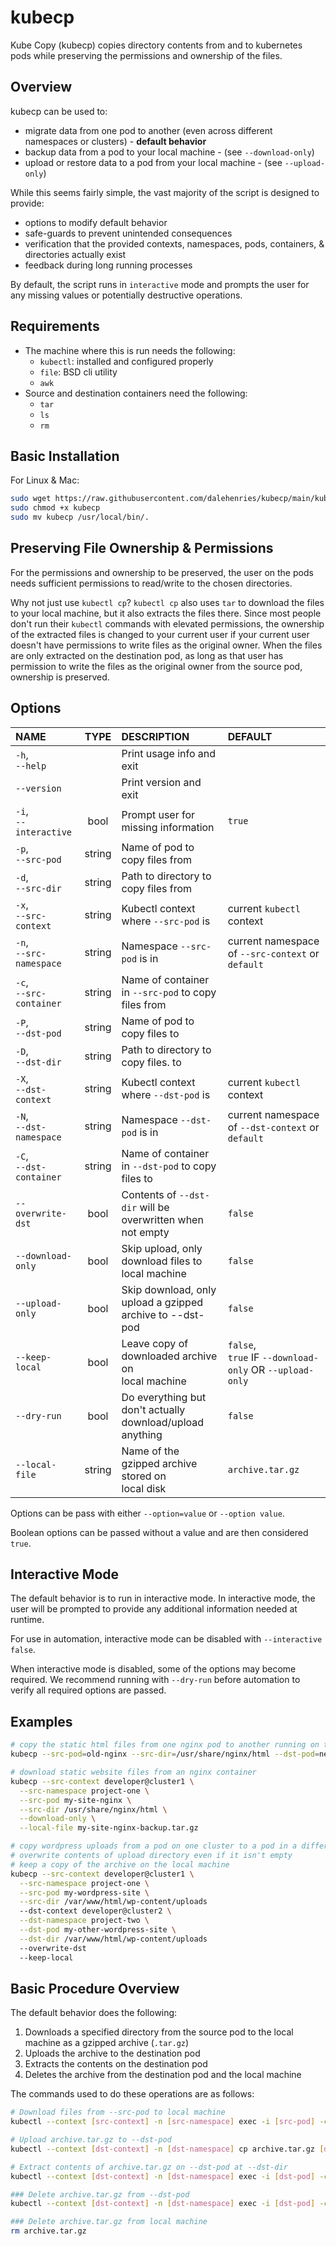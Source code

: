 # kubecp
Kube Copy (kubecp) copies directory contents from and to kubernetes pods while preserving the permissions and ownership of the files.

## Overview

kubecp can be used to:
- migrate data from one pod to another (even across different namespaces or clusters) - **default behavior**
- backup data from a pod to your local machine - (see `--download-only`)
- upload or restore data to a pod from your local machine - (see `--upload-only`)

While this seems fairly simple, the vast majority of the script is designed to provide:
- options to modify default behavior
- safe-guards to prevent unintended consequences
- verification that the provided contexts, namespaces, pods, containers, & directories actually exist
- feedback during long running processes

By default, the script runs in `interactive` mode and prompts the user for any missing values or potentially destructive operations.

## Requirements

- The machine where this is run needs the following:
  - `kubectl`: installed and configured properly
  - `file`: BSD cli utility
  - `awk`
- Source and destination containers need the following:
  - `tar`
  - `ls`
  - `rm`

## Basic Installation

For Linux & Mac:

```bash
sudo wget https://raw.githubusercontent.com/dalehenries/kubecp/main/kubecp
sudo chmod +x kubecp
sudo mv kubecp /usr/local/bin/.
```

## Preserving File Ownership & Permissions

For the permissions and ownership to be preserved, the user on the pods needs sufficient permissions to read/write to the chosen directories.

Why not just use `kubectl cp`?  `kubectl cp` also uses `tar` to download the files to your local machine, but it also extracts the files there.  Since most people don't run their `kubectl` commands with elevated permissions, the ownership of the extracted files is changed to your current user if your current user doesn't have permissions to write files as the original owner.  When the files are only extracted on the destination pod, as long as that user has permission to write the files as the original owner from the source pod, ownership is preserved.


## Options

| NAME                         |  TYPE  | DESCRIPTION                                                      | DEFAULT                                                      |
| :--------------------------- | :----: | :--------------------------------------------------------------- | :----------------------------------------------------------- |
| `-h`,<br />`--help`          |        | Print usage info and exit                                        |                                                              |
| `--version`                  |        | Print version and exit                                           |                                                              |
| `-i`,<br />`--interactive`   |  bool  | Prompt user for missing information                              | `true`                                                       |
| `-p`,<br />`--src-pod`       | string | Name of pod to copy files from                                   |                                                              |
| `-d`,<br />`--src-dir`       | string | Path to directory to copy files from                             |                                                              |
| `-x`,<br />`--src-context`   | string | Kubectl context where `--src-pod` is                             | current `kubectl` context                                    |
| `-n`,<br />`--src-namespace` | string | Namespace `--src-pod` is  in                                     | current namespace of `--src-context` or `default`            |
| `-c`,<br />`--src-container` | string | Name of container in `--src-pod` to copy<br /> files from        |                                                              |
| `-P`,<br />`--dst-pod`       | string | Name of pod to copy files to                                     |                                                              |
| `-D`,<br />`--dst-dir`       | string | Path to directory to copy files. to                              |                                                              |
| `-X`,<br />`--dst-context`   | string | Kubectl context where `--dst-pod` is                             | current `kubectl` context                                    |
| `-N`,<br />`--dst-namespace` | string | Namespace `--dst-pod` is  in                                     | current namespace of `--dst-context` or `default`            |
| `-C`,<br />`--dst-container` | string | Name of container in `--dst-pod` to copy<br /> files to          |                                                              |
| `--overwrite-dst`            |  bool  | Contents of `--dst-dir` will be<br /> overwritten when not empty | `false`                                                      |
| `--download-only`            |  bool  | Skip upload, only download files to<br /> local machine          | `false`                                                      |
| `--upload-only`              |  bool  | Skip download, only upload a gzipped<br /> archive to --dst-pod  | `false`                                                      |
| `--keep-local`               |  bool  | Leave copy of downloaded archive on<br /> local machine          | `false`,<br />`true` IF `--download-only` OR `--upload-only` |
| `--dry-run`                  |  bool  | Do everything but don't actually<br /> download/upload anything  | `false`                                                      |
| `--local-file`               | string | Name of the gzipped archive stored on<br /> local disk           | `archive.tar.gz`                                             |

Options can be pass with either `--option=value` or `--option value`.

Boolean options can be passed without a value and are then considered `true`.

## Interactive Mode

The default behavior is to run in interactive mode. In interactive mode, the user will be prompted to provide any additional information needed at runtime.

For use in automation, interactive mode can be disabled with `--interactive false`.

When interactive mode is disabled, some of the options may become required. We recommend running with `--dry-run` before automation to verify all required options are passed.

## Examples

```bash
# copy the static html files from one nginx pod to another running on the same cluster in the same namespace
kubecp --src-pod=old-nginx --src-dir=/usr/share/nginx/html --dst-pod=new-nginx --dst-dir=/usr/share/nginx/html

# download static website files from an nginx container
kubecp --src-context developer@cluster1 \
  --src-namespace project-one \
  --src-pod my-site-nginx \
  --src-dir /usr/share/nginx/html \
  --download-only \
  --local-file my-site-nginx-backup.tar.gz

# copy wordpress uploads from a pod on one cluster to a pod in a different namespace on a different cluster
# overwrite contents of upload directory even if it isn't empty
# keep a copy of the archive on the local machine
kubecp --src-context developer@cluster1 \
  --src-namespace project-one \
  --src-pod my-wordpress-site \
  --src-dir /var/www/html/wp-content/uploads
  --dst-context developer@cluster2 \
  --dst-namespace project-two \
  --dst-pod my-other-wordpress-site \
  --dst-dir /var/www/html/wp-content/uploads
  --overwrite-dst
  --keep-local

```

## Basic Procedure Overview

The default behavior does the following:
1. Downloads a specified directory from the source pod to the local machine as a gzipped archive (`.tar.gz`)
2. Uploads the archive to the destination pod
3. Extracts the contents on the destination pod
4. Deletes the archive from the destination pod and the local machine

The commands used to do these operations are as follows:

```bash
# Download files from --src-pod to local machine
kubectl --context [src-context] -n [src-namespace] exec -i [src-pod] -c [src-container] -- tar czpf - --directory=[src-dir] . > archive.tar.gz

# Upload archive.tar.gz to --dst-pod
kubectl --context [dst-context] -n [dst-namespace] cp archive.tar.gz [dst-pod]:/tmp/ -c [dst-container]

# Extract contents of archive.tar.gz on --dst-pod at --dst-dir
kubectl --context [dst-context] -n [dst-namespace] exec -i [dst-pod] -c [dst-container] -- tar xzpf /tmp/archive.tar.gz --directory=[dst-dir]

### Delete archive.tar.gz from --dst-pod
kubectl --context [dst-context] -n [dst-namespace] exec -i [dst-pod] -c [dst-container] -- rm /tmp/archive.tar.gz

### Delete archive.tar.gz from local machine
rm archive.tar.gz
```
